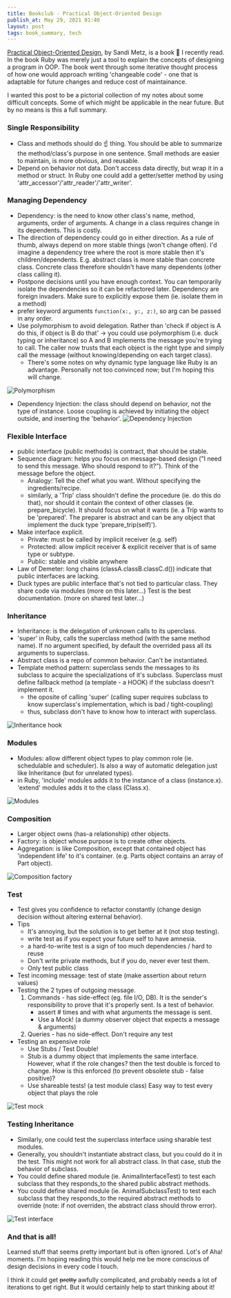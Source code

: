 ```yaml
---
title: Bookclub - Practical Object-Oriented Design
publish_at: May 29, 2021 01:40
layout: post
tags: book_summary, tech
---
```


[Practical Object-Oriented Design](https://www.poodr.com/), by Sandi Metz, is a book 📖 I recently read. In the book Ruby was merely just a tool to explain the concepts of designing a program in OOP. The book went through some iterative thought process of how one would approach writing 'changeable code' - one that is adaptable for future changes and reduce cost of maintainance.

I wanted this post to be a pictorial collection of my notes about some difficult concepts. Some of which might be applicable in the near future. But by no means is this a full summary.

### Single Responsibility
- Class and methods should do ☝️ thing. You should be able to summarize the method/class's purpose in one sentence. Small methods are easier to maintain, is more obvious, and reusable.
- Depend on behavior not data. Don't access data directly, but wrap it in a method or struct. In Ruby one could add a getter/setter method by using 'attr_accessor'/'attr_reader'/'attr_writer'.

### Managing Dependency
- Dependency: is the need to know other class's name, method, arguments, order of arguments. A change in a class requires change in its dependents. This is costly.
- The direction of dependency could go in either direction. As a rule of thumb, always depend on more stable things (won't change often). I'd imagine a dependency tree where the root is more stable then it's children/dependents. E.g. abstract class is more stable than concrete class. Concrete class therefore shouldn't have many dependents (other class calling it).
- Postpone decisions until you have enough context. You can temporarily isolate the dependencies so it can be refactored later. Dependency are foreign invaders. Make sure to explicitly expose them (ie. isolate them in a method)
- prefer keyword arguments `function(x:, y:, z:)`, so arg can be passed in any order.
- Use polymorphism to avoid delegation. Rather than 'check if object is A do this, if object is B do that' -> you could use polymorphism (i.e. duck typing or inheritance) so A and B implements the message you're trying to call. The caller now trusts that each object is the right type and simply call the message (without knowing/depending on each target class).
    - There's some notes on why dynamic type language like Ruby is an advantage. Personally not too convinced now; but I'm hoping this will change.

![Polymorphism](book-POOD/polymorphism.png "=400x400")
- Dependency Injection: the class should depend on behavior, not the type of instance. Loose coupling is achieved by initiating the object outside, and inserting the 'behavior'.
![Dependency Injection](book-POOD/dependencyInjection.png "=400x400")

### Flexible Interface
- public interface (public methods) is contract, that should be stable.
- Sequence diagram: helps you focus on message-based design ("I need to send this message. Who should respond to it?"). Think of the message before the object.
    - Analogy: Tell the chef what you want. Without specifying the ingredients/recipe.
    - similarly, a 'Trip' class shouldn't define the procedure (ie. do this do that), nor should it contain the context of other classes (ie. prepare_bicycle). It should focus on what it wants (ie. a Trip wants to be 'prepared'. The preparer is abstract and can be any object that implement the duck type 'prepare_trip(self)').
- Make interface explicit.
    - Private: must be called by implicit receiver (e.g. self)
    - Protected: allow implicit receiver & explicit receiver that is of same type or subtype.
    - Public: stable and visible anywhere
- Law of Demeter: long chains (classA.classB.classC.d()) indicate that public interfaces are lacking.
- Duck types are public interface that's not tied to particular class. They share code via modules (more on this later...) Test is the best documentation. (more on shared test later...)

### Inheritance
- Inheritance: is the delegation of unknown calls to its uperclass.
- 'super' in Ruby, calls the superclass method (with the same method name). If no argument specified, by default the overrided pass all its arguments to superclass.
- Abstract class is a repo of common behavior. Can't be instantiated.
- Template method pattern: superclass sends the messages to its subclass to acquire the specializations of it's subclass. Superclass must define fallback method (a template - a HOOK) if the subclass doesn't implement it.
  - the oposite of calling 'super' (calling super requires subclass to know superclass's implementation, which is bad / tight-coupling)
  - thus, subclass don't have to know how to interact with superclass.

![Inheritance hook](book-POOD/inheritance_hook.png "=400x400")

### Modules
- Modules: allow different object types to play common role (ie. schedulable and scheduler). Is also a way of automatic delegation just like Inheritance (but for unrelated types).
- in Ruby, 'include' modules adds it to the instance of a class (instance.x). 'extend' modules adds it to the class (Class.x).

![Modules](book-POOD/modules.png "=400x400")

### Composition
- Larger object owns (has-a relationship) other objects.
- Factory: is object whose purpose is to create other objects.
- Aggregation: is like Composition, except that contained object has 'independent life' to it's container. (e.g. Parts object contains an array of Part object).

![Composition factory](book-POOD/composition_factory.png "=400x400")

### Test
- Test gives you confidence to refactor constantly (change design decision without altering external behavior).
- Tips
  - It's annoying, but the solution is to get better at it (not stop testing).
  - write test as if you expect your future self to have amnesia.
  - a hard-to-write test is a sign of too much dependencies / hard to reuse
  - Don't write private methods, but if you do, never ever test them.
  - Only test public class
- Test incoming message: test of state (make assertion about return values)
- Testing the 2 types of outgoing message.
  1. Commands - has side-effect (eg. file I/O, DB). It is the sender's responsibility to prove that it's properly sent. Is a test of behavior.
      - assert # times and with what arguments the message is sent.
      - Use a Mock! (a dummy observer object that expects a message & arguments)
  2. Queries - has no side-effect. Don't require any test
- Testing an expensive role
  - Use Stubs / Test Double!
  - Stub is a dummy object that implements the same interface. However, what if the role changes? then the test double is forced to change. How is this enforced (to prevent obsolete stub - false positive)?
  - Use shareable tests! (a test module class) Easy way to test every object that plays the role

![Test mock](book-POOD/testMock.png "=400x400")

### Testing Inheritance
- Similarly, one could test the superclass interface using sharable test modules.
- Generally, you shouldn't instantiate abstract class, but you could do it in the test. This might not work for all abstract class. In that case, stub the behavior of subclass.
- You could define shared module (ie. AnimalInterfaceTest) to test each subclass that they responds_to the shared public abstract methods.
- You could define shared module (ie. AnimalSubclassTest) to test each subclass that they responds_to the required abstract methods to override (note: if not overriden, the abstract class should throw error).

![Test interface](book-POOD/testInterface.png "=400x400")

### And that is all!

Learned stuff that seems pretty important but is often ignored. Lot's of Aha! moments. I'm hoping reading this would help me be more conscious of design decisions in every code I touch.

I think it could get ~~pretty~~ awfully complicated, and probably needs a lot of iterations to get right. But it would certainly help to start thinking about it!



